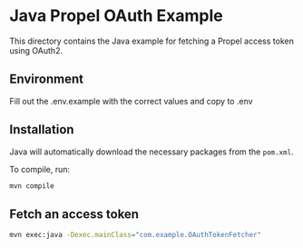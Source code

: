 
# Java Propel OAuth Example

This directory contains the Java example for fetching a Propel access token using OAuth2.

## Environment
Fill out the .env.example with the correct values and copy to .env

## Installation
Java will automatically download the necessary packages from the `pom.xml`.

To compile, run:

```bash
mvn compile
```

## Fetch an access token

```bash
mvn exec:java -Dexec.mainClass="com.example.OAuthTokenFetcher"
```
